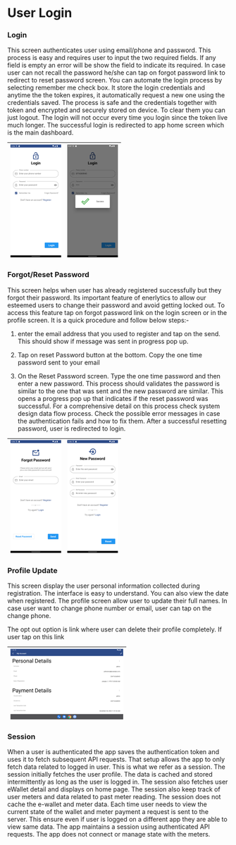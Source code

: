 # User Login

### Login

This screen authenticates user using email/phone and password. This process is easy and requires user to input the two required fields. If any field is empty an error will be show the field to indicate its required.
In case user can not recall the password he/she can tap on forgot password link to redirect to reset password screen. You can automate the login
process by selecting remember me check box. It store the login credentials and anytime the the token expires, it automatically request a new one using the credentials saved. The process is safe and the credentials together with 
token and encrypted and securely stored on device. To clear them you can just logout. The login will not occur every time you login since the token live much longer.
The successful login is redirected to app home screen which is the main dashboard.

| <img src="./images/profile/Screenshot_1669863399.png" style="zoom:25%;" /> | <img src="./images/profile/Screenshot_1669863451.png" style="zoom:25%;" /> |
| ------------------------------------------------------------ | ------------------------------------------------------------ |



### Forgot/Reset Password

This screen helps when user has already registered successfully but they forgot their password. Its important feature of enerlytics to allow our esteemed users to change their
password and avoid getting locked out. To access this feature tap on forgot password link on the login screen or in the profile screen. It is a quick procedure and follow below steps:-

1. enter the email address that you used to register and tap on the send. This should show if message was sent in progress pop up.

2. Tap on reset Password button at the bottom. Copy the one time password sent to your email

3. On the Reset Password screen. Type the one time password and then enter a new password. This process should validates the password is similar to the one that was sent and the new password
    are similar. This opens a progress pop up that indicates if the reset password was successful.
    For a comprehensive detail on this process check system design data flow process. Check the possible error messages in case the authentication fails and how to fix them.
    After a successful resetting password, user is redirected to login.

  | <img src="./images/profile/Screenshot_1669863404.png" style="zoom:25%;" /> | <img src="./images/profile/Screenshot_1669863408.png" style="zoom:25%;" /> |
  | ------------------------------------------------------------ | ------------------------------------------------------------ |

  



### Profile Update

This screen display the user personal information collected during registration. The interface is easy to understand.  You can also view the date when registered.
The profile screen allow user to update their full names. In case user want to change phone number or email, user can tap on the change phone. 

The opt out option is link where user can delete their profile completely. If user tap on this link

| <img src="./images/profile/Screenshot_1669797093.png" style="zoom:25%;" /> |
| ------------------------------------------------------------ |



### Session

When a user is authenticated the app saves the authentication token and uses it to fetch subsequent API requests. That setup allows the app to only fetch data related to logged in user. This is what we refer as a session. 
The session initially fetches the user profile. The data is cached and stored intermittently as long as the user is logged in. 
The session also fetches user eWallet detail and displays on home page. The session also keep track of user meters and data related to past meter reading.
The session does not cache the e-wallet and meter data. Each time user needs to view the current state of the wallet and meter payment a request is sent to the server.
This ensure even if user is logged on a different app they are able to view same data. The app maintains a session using authenticated API requests.
The app does not connect or manage state with the meters. 
